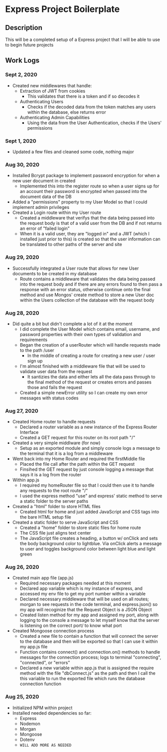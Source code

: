 # Express Project Boilerplate
## Description
This will be a completed setup of a Express project that I will be able to use to begin future projects
## Work Logs
### Sept 2, 2020
- Created new middlewares that handle:
    - Extraction of JWT from cookies
        - This validates that there is a token and if so decodes it
    - Authenticating Users
        - Checks if the decoded data from the token matches any users within the database, else returns error
    - Authenticating Admin Capabilities
        - Using the data from the User Authentication, checks if the Users' permissions
### Sept 1, 2020
- Updated a few files and cleaned some code, nothing major
### Aug 30, 2020
- Installed Bcrypt package to implement password encryption for when a new user document in created
    - Implemented this into the register route so when a user signs up for an account their password is encrypted when passed into the document data of the DB
- Added a "permissions" property to my User Model so that I could implement admin privileges
- Created a Login route within my User route
    - Created a middleware that verifys that the data being passed into the request body is that of a valid user from the DB and if not returns an error of "failed login"
    - When it is a valid user, they are "logged in" and a JWT (which I installed just prior to this) is created so that the user information can be translated to other paths of the server and site
### Aug 29, 2020
- Successfully integrated a User route that allows for new User documents to be created in my database
    - Route contains a middleware that validates the data being passed into the request body and if there are any errors found to then pass a response with an error status, otherwise continue onto the final method and use Mongos' create method to store a new User doc within the Users collection of the database with the request body
### Aug 28, 2020
- Did quite a bit but didn't complete a lot of it at the moment
    - I did complete the User Model which contains email, username, and password properties with their own types of validation and requirements
    - Began the creation of a userRouter which will handle requests made to the path /user
        - In the middle of creating a route for creating a new user / user sign up
    - I'm almost finished with a middleware file that will be used to validate user data from the request
        - It santizies the data and either lets all the data pass through to the final method of the request or creates errors and passes those and fails the request
    - Created a simple newError utility so I can create my own error messages with status codes
### Aug 27, 2020
- Created Home router to handle requests
    - Declared a router variable as a new instance of the Express Router Interface
    - Created a GET request for this router on its root path "/"
- Created a very simple middlware (for now)
    - Setup as an exported module and simply console logs a message to the terminal that it is a log from a middleware
- Went back into my Home Router and required the firstMiddle file
    - Placed the file call after the path within the GET request
    - Finsihed the GET request by just console logging a message that says it is a log from the router
- Within app.js
    - I required my homeRouter file so that I could then use it to handle any requests to the root route "/"
    - I used the express method "use" and express' static method to serve a static folder to the server paths
- Created a "html" folder to store HTML files
    - Created html for home and just added JavaScript and CSS tags into the bare HTML setup file
- Created a static folder to serve JavaScript and CSS
    - Created a "home" folder to store static files for home route
    - The CSS file just aligns text center
    - The JavaScript file creates a heading, a button w/ onClick and sets the body background color to lightblue. Via onClick alerts a message to user and toggles background color between light blue and light green
### Aug 26, 2020
- Created main app file (app.js)
    - Required necessary packages needed at this moment
    - Declared app variable which is my instance of express, and accessed my env file to get my port number within a variable
    - Declared necessary middleware that will be used on all routes; morgan to see requests in the code terminal, and express.json() so my app will recoginize that the Request Object is a JSON Object
    - Created listen method for my app and assigned my port, along with logging to the console a message to let myself know that the server is listening on the correct port/ to know what port
- Created Mongoose connection process
    - Created a new file to contain a function that will connect the server to the database and then will be exported so that I can use it within my app.js file
    - Function contains connect() and connection.on() methods to handle messages for the connection process; logs to terminal "connecting", "connected", or "errors"
    - Declared a new variable within app.js that is assigned the require method with the file "dbConnect.js" as the path and then I call the this variable to run the exported file which runs the database connection function
### Aug 25, 2020
- Initialized NPM within project
- Installed needed dependencies so far:
    - Express
    - Nodemon
    - Morgan
    - Mongoose
    - Dotenv
    - `WILL ADD MORE AS NEEDED`